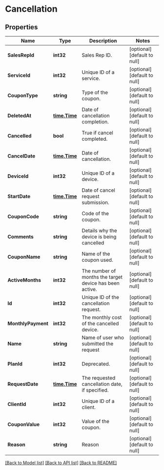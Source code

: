 # Cancellation

## Properties
Name | Type | Description | Notes
------------ | ------------- | ------------- | -------------
**SalesRepId** | **int32** | Sales Rep ID. | [optional] [default to null]
**ServiceId** | **int32** | Unique ID of a service. | [optional] [default to null]
**CouponType** | **string** | Type of the coupon. | [optional] [default to null]
**DeletedAt** | [**time.Time**](time.Time.md) | Date of cancellation completion. | [optional] [default to null]
**Cancelled** | **bool** | True if cancel completed. | [optional] [default to null]
**CancelDate** | [**time.Time**](time.Time.md) | Date of cancellation. | [optional] [default to null]
**DeviceId** | **int32** | Unique ID of a device. | [optional] [default to null]
**StartDate** | [**time.Time**](time.Time.md) | Date of cancel request submission. | [optional] [default to null]
**CouponCode** | **string** | Code of the coupon. | [optional] [default to null]
**Comments** | **string** | Details why the device is being cancelled | [optional] [default to null]
**CouponName** | **string** | Name of the coupon used. | [optional] [default to null]
**ActiveMonths** | **int32** | The number of months the target device has been active. | [optional] [default to null]
**Id** | **int32** | Unique ID of the cancellation request. | [optional] [default to null]
**MonthlyPayment** | **int32** | The monthly cost of the cancelled device. | [optional] [default to null]
**Name** | **string** | Name of user who submitted the request | [optional] [default to null]
**PlanId** | **int32** | Deprecated. | [optional] [default to null]
**RequestDate** | [**time.Time**](time.Time.md) | The requested cancellation date, if specified. | [optional] [default to null]
**ClientId** | **int32** | Unique ID of a client. | [optional] [default to null]
**CouponValue** | **int32** | Value of the coupon. | [optional] [default to null]
**Reason** | **string** | Reason | [optional] [default to null]

[[Back to Model list]](../README.md#documentation-for-models) [[Back to API list]](../README.md#documentation-for-api-endpoints) [[Back to README]](../README.md)


